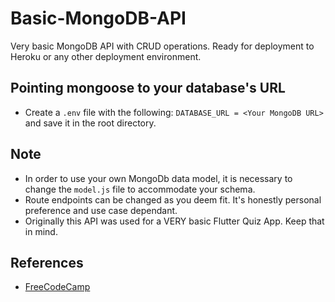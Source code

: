 # Basic-MongoDB-API
Very basic MongoDB API with CRUD operations. Ready for deployment to Heroku or any other deployment environment. 

## Pointing mongoose to your database's URL
- Create a `.env` file with the following: `DATABASE_URL = <Your MongoDB URL>` and save it in the root directory.

## Note
- In order to use your own MongoDb data model, it is necessary to change the `model.js` file to accommodate your schema. 
- Route endpoints can be changed as you deem fit. It's honestly personal preference and use case dependant. 
- Originally this API was used for a VERY basic Flutter Quiz App. Keep that in mind.

## References
- [FreeCodeCamp](https://www.freecodecamp.org/news/build-a-restful-api-using-node-express-and-mongodb/)